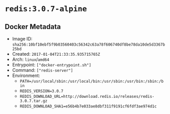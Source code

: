# `redis:3.0.7-alpine`

## Docker Metadata

- Image ID: `sha256:10bf10ebf5f9b03560403c56342c63a78f606740df8be78da10de5d3367b25bd`
- Created: `2017-01-04T21:33:35.935715765Z`
- Arch: `linux`/`amd64`
- Entrypoint: `["docker-entrypoint.sh"]`
- Command: `["redis-server"]`
- Environment:
  - `PATH=/usr/local/sbin:/usr/local/bin:/usr/sbin:/usr/bin:/sbin:/bin`
  - `REDIS_VERSION=3.0.7`
  - `REDIS_DOWNLOAD_URL=http://download.redis.io/releases/redis-3.0.7.tar.gz`
  - `REDIS_DOWNLOAD_SHA1=e56b4b7e033ae8dbf311f9191cf6fdf3ae974d1c`
